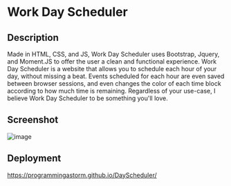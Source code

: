 # Work Day Scheduler

## Description
Made in HTML, CSS, and JS, Work Day Scheduler uses Bootstrap, Jquery, and Moment.JS to offer the user a clean and functional experience. Work Day Scheduler is a website that allows you to schedule each hour of your day, without missing a beat. Events scheduled for each hour are even saved between browser sessions, and even changes the color of each time block according to how much time is remaining. Regardless of your use-case, I believe Work Day Scheduler to be something you'll love. 

## Screenshot
![image](https://user-images.githubusercontent.com/13123028/166292571-8cadfc22-57ca-454b-997c-b41f9f2125e8.png)


## Deployment
https://programmingastorm.github.io/DayScheduler/
